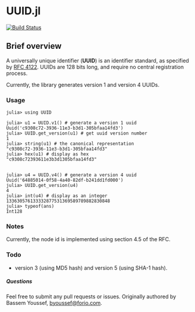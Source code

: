 # UUID.jl
[![Build Status](https://travis-ci.org/forio/UUID.jl.png?branch=v0.0.2)](https://travis-ci.org/forio/UUID.jl)

## Brief overview

A universally unique identifier (**UUID**) is an identifier standard, as specified by [RFC 4122](http://www.ietf.org/rfc/rfc4122.txt). UUIDs are 128 bits long, and require no central registration process.

Currently, the library generates version 1 and version 4 UUIDs.

### Usage


    julia> using UUID

    julia> u1 = UUID.v1() # generate a version 1 uuid
    Uuid('c9308c72-3936-11e3-b3d1-305bfaa14fd3')
    julia> UUID.get_version(u1) # get uuid version number
    1
    julia> string(u1) # the canonical representation
    "c9308c72-3936-11e3-b3d1-305bfaa14fd3"
    julia> hex(u1) # display as hex
    "c9308c72393611e3b3d1305bfaa14fd3"


    julia> u4 = UUID.v4() # generate a version 4 uuid
    Uuid('64885014-0f58-4a40-82df-b241dd1fd000')
    julia> UUID.get_version(u4)
    4
    julia> int(u4) # display as an integer
    133630576133332877531369589789882830848
    julia> typeof(ans)
    Int128



### Notes
Currently, the node id is implemented using section 4.5 of the RFC.

### Todo
- version 3 (using MD5 hash) and version 5 (using SHA-1 hash).

##### Questions
Feel free to submit any pull requests or issues. Originally authored by Bassem Youssef, byoussef@forio.com.
